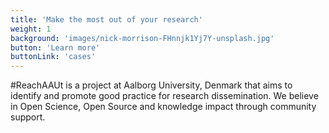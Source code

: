 ```yaml
---
title: 'Make the most out of your research'
weight: 1
background: 'images/nick-morrison-FHnnjk1Yj7Y-unsplash.jpg'
button: 'Learn more'
buttonLink: 'cases'
---
```


#ReachAAUt is a project at Aalborg University, Denmark that aims to identify and promote good practice for research dissemination. We believe in Open Science, Open Source and knowledge impact through community support.
